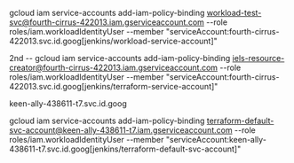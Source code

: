 gcloud iam service-accounts add-iam-policy-binding workload-test-svc@fourth-cirrus-422013.iam.gserviceaccount.com --role roles/iam.workloadIdentityUser --member "serviceAccount:fourth-cirrus-422013.svc.id.goog[jenkins/workload-service-account]"

2nd --
gcloud iam service-accounts add-iam-policy-binding iels-resource-creator@fourth-cirrus-422013.iam.gserviceaccount.com --role roles/iam.workloadIdentityUser --member "serviceAccount:fourth-cirrus-422013.svc.id.goog[jenkins/terraform-service-account]"


keen-ally-438611-t7.svc.id.goog


gcloud iam service-accounts add-iam-policy-binding terraform-default-svc-account@keen-ally-438611-t7.iam.gserviceaccount.com --role roles/iam.workloadIdentityUser --member "serviceAccount:keen-ally-438611-t7.svc.id.goog[jenkins/terraform-default-svc-account]"



